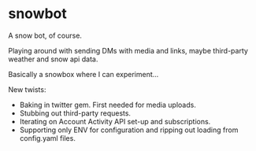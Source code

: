 # snowbot
A snow bot, of course.

Playing around with sending DMs with media and links, maybe third-party weather and snow api data. 

Basically a snowbox where I can experiment...

New twists:

* Baking in twitter gem. First needed for media uploads.
* Stubbing out third-party requests.
* Iterating on Account Activity API set-up and subscriptions.
* Supporting only ENV for configuration and ripping out loading from config.yaml files. 




